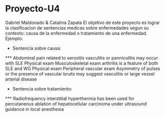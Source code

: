 # Proyecto-U4
Gabriel Maldonado & Catalina Zapata
El objetivo de este proyecto es lograr la clasificacion de sentencias medicas sobre enfermedades segun su contexto: causa de la enfermedad o tratamiento de una enfermedad.
Ejemplo:
* Sentencia sobre causa: 

*** Abdominal pain related to serositis vasculitis or panniculitis may occur with SLE Physical exam Musculoskeletal exam arthritis is a feature of both SLE and WG Physical exam Peripheral vascular exam Asymmetry of pulses or the presence of vascular bruits may suggest vasculitis or large vessel arterial disease 
* Sentencia sobre tratamiento: 

*** Radiofrequency interstitial hyperthermia has been used for percutaneous ablation of hepatocellular carcinoma  under ultrasound guidance in local anesthesia 

